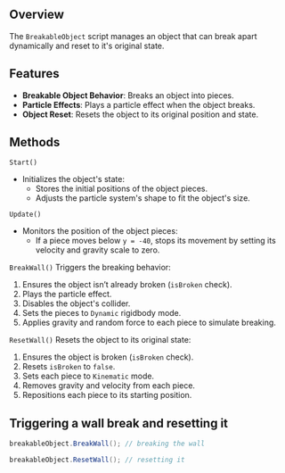 ## Overview
The `BreakableObject` script manages an object that can break apart dynamically and reset to it's original state.
## Features
- **Breakable Object Behavior**: Breaks an object into pieces.
- **Particle Effects**: Plays a particle effect when the object breaks.
- **Object Reset**: Resets the object to its original position and state.

## Methods
`Start()`
- Initializes the object's state:
    - Stores the initial positions of the object pieces.
    - Adjusts the particle system's shape to fit the object's size.

`Update()`
- Monitors the position of the object pieces:
    - If a piece moves below `y = -40`, stops its movement by setting its velocity and gravity scale to zero.

`BreakWall()`
Triggers the breaking behavior:
1. Ensures the object isn’t already broken (`isBroken` check).
2. Plays the particle effect.
3. Disables the object's collider.
4. Sets the pieces to `Dynamic` rigidbody mode.
5. Applies gravity and random force to each piece to simulate breaking.

`ResetWall()`
Resets the object to its original state:
1. Ensures the object is broken (`isBroken` check).
2. Resets `isBroken` to `false`.
3. Sets each piece to `Kinematic` mode.
4. Removes gravity and velocity from each piece.
5. Repositions each piece to its starting position.
## Triggering a wall break and resetting it
``` csharp
breakableObject.BreakWall(); // breaking the wall

breakableObject.ResetWall(); // resetting it
```